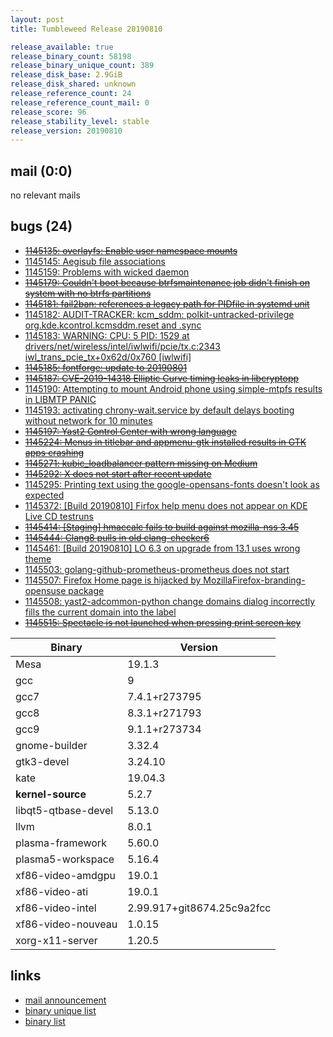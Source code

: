 ```yaml
---
layout: post
title: Tumbleweed Release 20190810

release_available: true
release_binary_count: 58198
release_binary_unique_count: 389
release_disk_base: 2.9GiB
release_disk_shared: unknown
release_reference_count: 24
release_reference_count_mail: 0
release_score: 96
release_stability_level: stable
release_version: 20190810
---
```


## mail (0:0)

no relevant mails

## bugs (24)

<!--more-->

- ~~[1145135: overlayfs: Enable user namespace mounts](https://bugzilla.opensuse.org/show_bug.cgi?id=1145135)~~
- [1145145: Aegisub file associations](https://bugzilla.opensuse.org/show_bug.cgi?id=1145145)
- [1145159: Problems with wicked daemon](https://bugzilla.opensuse.org/show_bug.cgi?id=1145159)
- ~~[1145179: Couldn't boot because btrfsmaintenance job didn't finish on system with no btrfs partitions](https://bugzilla.opensuse.org/show_bug.cgi?id=1145179)~~
- ~~[1145181: fail2ban: references a legacy path for PIDfile in systemd unit](https://bugzilla.opensuse.org/show_bug.cgi?id=1145181)~~
- [1145182: AUDIT-TRACKER: kcm_sddm: polkit-untracked-privilege org.kde.kcontrol.kcmsddm.reset and .sync](https://bugzilla.opensuse.org/show_bug.cgi?id=1145182)
- [1145183: WARNING: CPU: 5 PID: 1529 at drivers/net/wireless/intel/iwlwifi/pcie/tx.c:2343 iwl_trans_pcie_tx+0x62d/0x760 \[iwlwifi\]](https://bugzilla.opensuse.org/show_bug.cgi?id=1145183)
- ~~[1145185: fontforge: update to 20190801](https://bugzilla.opensuse.org/show_bug.cgi?id=1145185)~~
- ~~[1145187: CVE-2019-14318 Elliptic Curve timing leaks in libcryptopp](https://bugzilla.opensuse.org/show_bug.cgi?id=1145187)~~
- [1145190: Attempting to mount Android phone using simple-mtpfs results in LIBMTP PANIC](https://bugzilla.opensuse.org/show_bug.cgi?id=1145190)
- [1145193: activating chrony-wait.service by default delays booting without network for 10 minutes](https://bugzilla.opensuse.org/show_bug.cgi?id=1145193)
- ~~[1145197: Yast2 Control Center with wrong language](https://bugzilla.opensuse.org/show_bug.cgi?id=1145197)~~
- ~~[1145224: Menus in titlebar and appmenu-gtk installed results in GTK apps crashing](https://bugzilla.opensuse.org/show_bug.cgi?id=1145224)~~
- ~~[1145271: kubic_loadbalancer pattern missing on Medium](https://bugzilla.opensuse.org/show_bug.cgi?id=1145271)~~
- ~~[1145292: X does not start after recent update](https://bugzilla.opensuse.org/show_bug.cgi?id=1145292)~~
- [1145295: Printing text using the google-opensans-fonts doesn't look as expected](https://bugzilla.opensuse.org/show_bug.cgi?id=1145295)
- [1145372: \[Build 20190810\] Firfox help menu does not appear on KDE Live CD testruns](https://bugzilla.opensuse.org/show_bug.cgi?id=1145372)
- ~~[1145414: \[Staging\] hmaccalc fails to build against mozilla-nss 3.45](https://bugzilla.opensuse.org/show_bug.cgi?id=1145414)~~
- ~~[1145444: Clang8 pulls in old clang-checker6](https://bugzilla.opensuse.org/show_bug.cgi?id=1145444)~~
- [1145461: \[Build 20190810\] LO 6.3 on upgrade from 13.1 uses wrong theme](https://bugzilla.opensuse.org/show_bug.cgi?id=1145461)
- [1145503: golang-github-prometheus-prometheus does not start](https://bugzilla.opensuse.org/show_bug.cgi?id=1145503)
- [1145507: Firefox Home page is hijacked by MozillaFirefox-branding-opensuse package](https://bugzilla.opensuse.org/show_bug.cgi?id=1145507)
- [1145508: yast2-adcommon-python change domains dialog incorrectly fills the current domain into the label](https://bugzilla.opensuse.org/show_bug.cgi?id=1145508)
- ~~[1145515: Spectacle is not launched when pressing print screen key](https://bugzilla.opensuse.org/show_bug.cgi?id=1145515)~~

Binary | Version
--- | ---
Mesa | 19.1.3
gcc | 9
gcc7 | 7.4.1+r273795
gcc8 | 8.3.1+r271793
gcc9 | 9.1.1+r273734
gnome-builder | 3.32.4
gtk3-devel | 3.24.10
kate | 19.04.3
**kernel-source** | 5.2.7
libqt5-qtbase-devel | 5.13.0
llvm | 8.0.1
plasma-framework | 5.60.0
plasma5-workspace | 5.16.4
xf86-video-amdgpu | 19.0.1
xf86-video-ati | 19.0.1
xf86-video-intel | 2.99.917+git8674.25c9a2fcc
xf86-video-nouveau | 1.0.15
xorg-x11-server | 1.20.5

## links

- [mail announcement](https://lists.opensuse.org/opensuse-factory/2019-08/msg00088.html)
- [binary unique list](http://download.opensuse.org/history/20190810/rpm.unique.list)
- [binary list](http://download.opensuse.org/history/20190810/rpm.list)
